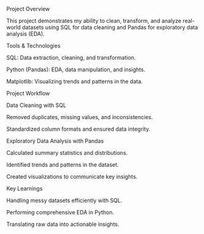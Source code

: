 Project Overview

This project demonstrates my ability to clean, transform, and analyze real-world datasets using SQL for data cleaning and Pandas for exploratory data analysis (EDA).

Tools & Technologies

SQL: Data extraction, cleaning, and transformation.

Python (Pandas): EDA, data manipulation, and insights.

Matplotlib: Visualizing trends and patterns in the data.

Project Workflow

Data Cleaning with SQL

Removed duplicates, missing values, and inconsistencies.

Standardized column formats and ensured data integrity.

Exploratory Data Analysis with Pandas

Calculated summary statistics and distributions.

Identified trends and patterns in the dataset.

Created visualizations to communicate key insights.

Key Learnings

Handling messy datasets efficiently with SQL.

Performing comprehensive EDA in Python.

Translating raw data into actionable insights.
